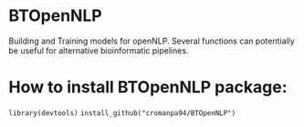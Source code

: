 # BTOpenNLP
 
Building and Training models for openNLP. Several functions can potentially be useful for alternative bioinformatic pipelines.


# How to install BTOpenNLP package:


`library(devtools)`
`install_github("cromanpa94/BTOpenNLP") `




